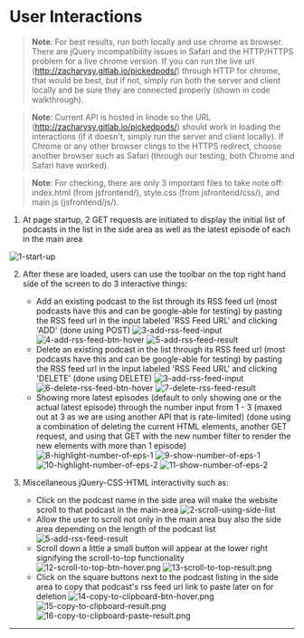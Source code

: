 # User Interactions

> __Note__: For best results, run both locally and use chrome as browser. There are jQuery incompatibility issues in Safari and the HTTP/HTTPS problem for a live chrome version. If you can run the live url (http://zacharysy.gitlab.io/pickedpods/) through HTTP for chrome, that would be best, but if not, simply run both the server and client locally and be sure they are connected properly (shown in code walkthrough).

> __Note__: Current API is hosted in linode so the URL (http://zacharysy.gitlab.io/pickedpods/) should work in loading the interactions (if it doesn't, simply run the server and client locally). If Chrome or any other browser clings to the HTTPS redirect, choose another browser such as Safari (through our testing, both Chrome and Safari have worked).

> __Note__: For checking, there are only 3 important files to take note off: index.html (from jsfrontend/), style.css (from jsfrontend/css/), and main.js (jsfrontend/js/).

1. At page startup, 2 GET requests are initiated to display the initial list of podcasts in the list in the side area as well as the latest episode of each in the main area

![1-start-up](../images/1-start-up.png)

2. After these are loaded, users can use the toolbar on the top right hand side of the screen to do 3 interactive things:
    * Add an existing podcast to the list through its RSS feed url (most podcasts have this and can be google-able for testing) by pasting the RSS feed url in the input labeled 'RSS Feed URL'  and clicking 'ADD' (done using POST)
    ![3-add-rss-feed-input](../images/3-add-rss-feed-input.png)
    ![4-add-rss-feed-btn-hover](../images/4-add-rss-feed-btn-hover.png)
    ![5-add-rss-feed-result](../images/5-add-rss-feed-result.png)
    * Delete an existing podcast in the list through its RSS feed url (most podcasts have this and can be google-able for testing) by pasting the RSS feed url in the input labeled 'RSS Feed URL' and clicking 'DELETE' (done using DELETE)
    ![3-add-rss-feed-input](../images/3-add-rss-feed-input.png)
    ![6-delete-rss-feed-btn-hover](../images/6-delete-rss-feed-btn-hover.png)
    ![7-delete-rss-feed-result](../images/7-delete-rss-feed-result.png)
    * Showing more latest episodes (default to only showing one or the actual latest episode) through the number input from 1 - 3 (maxed out at 3 as we are using another API that is rate-limited) (done using a combination of deleting the current HTML elements, another GET request, and using that GET with the new number filter to render the new elements with more than 1 episode)
    ![8-highlight-number-of-eps-1](../images/8-highlight-number-of-eps-1.png)
    ![9-show-number-of-eps-1](../images/9-show-number-of-eps-1.png)
    ![10-highlight-number-of-eps-2](../images/10-highlight-number-of-eps-2.png)
    ![11-show-number-of-eps-2](../images/11-show-number-of-eps-2.png)

3. Miscellaneous jQuery-CSS-HTML interactivity such as:
    * Click on the podcast name in the side area will make the website scroll to that podcast in the main-area
    ![2-scroll-using-side-list](../images/2-scroll-using-side-list.png)
    * Allow the user to scroll not only in the main area buy also the side area depending on the length of the podcast list
    ![5-add-rss-feed-result](../images/5-add-rss-feed-result.png)
    * Scroll down a little a small button will appear at the lower right signifying the scroll-to-top functionality
    ![12-scroll-to-top-btn-hover.png](../images/12-scroll-to-top-btn-hover.png)
    ![13-scroll-to-top-result.png](../images/13-scroll-to-top-result.png)
    * Click on the square buttons next to the podcast listing in the side area to copy that podcast's rss feed url link to paste later on for deletion
    ![14-copy-to-clipboard-btn-hover.png](../images/14-copy-to-clipboard-btn-hover.png)
    ![15-copy-to-clipboard-result.png](../images/15-copy-to-clipboard-result.png)
    ![16-copy-to-clipboard-paste-result.png](../images/16-copy-to-clipboard-paste-result.png)

---
